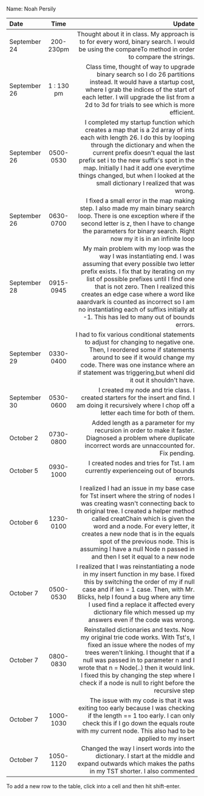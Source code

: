 Name: Noah Persily

| Date         |    Time    |                                                                                                                                                                                                                                                                                                                                                                                                                       Update |
|:-------------|:----------:|-----------------------------------------------------------------------------------------------------------------------------------------------------------------------------------------------------------------------------------------------------------------------------------------------------------------------------------------------------------------------------------------------------------------------------:|
| September 24 | 200-230pm  |                                                                                                                                                                                                                                                                           Thought about it in class. My approach is to for every word, binary search. I would be using the compareTo method in order to compare the strings. |
| September 26 | 1 : 130 pm |                                                                                                                                                                    Class time, thought of way to upgrade binary search so I do 26 partitions instead. It would have a startup cost, where I grab the indices of the start of each letter. I will upgrade the list from a 2d to 3d for trials to see which is more efficient. |
| September 26 | 0500-0530  |                                               I completed my startup function which creates a map that is a 2d array of ints each with length 26. I do this by looping through the dictionary and when the current prefix doesn't equal the last prefix set i to the new suffix's spot in the map. Initially I had it add one everytime things changed, but when I looked at the small dictionary I realized that was wrong. |
| September 26 | 0630-0700  |                                                                                                                                                                                 I fixed a small error in the map making step. I also made my main binary search loop. There is one exception where if the second letter is z, then I have to change the parameters for binary search. Right now my it is in an infinite loop |
| September 28 | 0915-0945  | My main problem with my loop was the way I was instantiating end. I was assuming that every possible two letter prefix exists. I fix that by iterating on my list of possible prefixes until I find one that is not zero. Then I realized this creates an edge case where a word like aaardvark is counted as incorrect so I am no instantiating each of suffixs initially at -1. This has led to many out of bounds errors. |
| September 29 | 0330-0400  |                                                                                                                                                       I had to fix various conditional statements to adjust for changing to negative one. Then, I reordered some if statements around to see if it would change my code. There was one instance where an if statement was triggering,but whenI did it out it shouldn't have. |
| September 30 | 0530-0600  |                                                                                                                                                                                                                                                                I created my node and trie class. I created starters for the insert and find. I am doing it recursively where I chop off a letter each time for both of them. |
| October 2    | 0730-0800  |                                                                                                                                                                                                                                                              Added length as a parameter for my recursion in order to make it faster. Diagnosed a problem where duplicate incorrect words are unnaccounted for. Fix pending. |
| October 5    | 0930-1000  |                                                                                                                                                                                                                                                                                                                                        I created nodes and tries for Tst. I am currently experienceing out of bounds errors. |
| October 6    | 1230-0100  |                 I realized I had an issue in my base case for Tst insert where the string of nodes I was creating wasn't connecting back to th original tree. I created a helper method called creatChain which is given the word and a node. For every letter, it creates a new node that is in the equals spot of the previous node. This is assuming I have a null Node n passed in and then I set it equal to a new node |
| October 7    | 0500-0530  |                                                                                           I realized that I was reinstantiating a node in my insert function in my base. I fixed this by switching the order of my if null case and if len = 1 case. Then, with Mr. Blicks, help I found a bug where any time I used find a replace it affected every dictionary file which messed up my answers even if the code was wrong. |
| October 7    | 0800-0830  |                                                                  Reinstalled dictionaries and texts. Now my original trie code works. With Tst's, I fixed an issue where the nodes of my trees weren't linking. I thought that if a null was passed in to parameter n and I wrote that n = Node(..) then it would link. I fixed this by changing the step where I check if a node is null to right before the recursive step |
| October 7    | 1000-1030  |                                                                                                                                                                                              The issue with my code is that it was exiting too early because I was checking if the length == 1 too early. I can only check this if I go down the equals route with my current node. This also had to be applied to my insert |
| October 7    | 1050-1120  |                                                                                                                                                                                                                                                                      Changed the way I insert words into the dictionary. I start at the middle and expand outwards which makes the paths in my TST shorter. I also commented |





To add a new row to the table, click into a cell and then hit shift-enter.